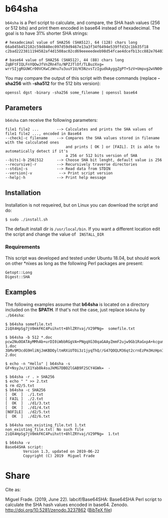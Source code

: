# b64sha

`b64sha` is a Perl script to calculate, and compare, the SHA hash values (256 or 512 bits) and print them encoded in base64 instead of hexadecimal. The goal is to have 31% shorter SHA strings:

``` 
# hexadecimal value of SHA256 (SHA512), 64 (128) chars long
66a045b452102c59d840ec097d59d9467e13a3f34f6494e539ffd32c1bb35f18
c2bad2223811194582af4d1508ac02cd69eeeeedeeb98d54fcae4dcefb13cc882e7640328206603d3fb9cd5f949a9be0db054dd34fbfa190c498a5fe09750cef

# base64 value of SHA256 (SHA512), 44 (88) chars long
ZqBFtFIQLFnYQOwJfVnZRn4To/NPZJTlOf/TLBuzXxg=
wrrSIjgRGUWCr00VCKwCzWnu7u3uuY1U/K5NzvsTzIgudkAyggZgPT+5zV+Umpvg2wVN00+/oZDEmKX+CXUM7w==
``` 

You may compare the output of this script with these commands (replace **-sha256** with **-sha512** for the 512 bits version):

``` 
openssl dgst -binary -sha256 some_filename | openssl base64
``` 


## Parameters
`b64sha` can receive the following parameters:
```
file1 file2 ...        --> Calculates and prints the SHA values of file1 file2 ..., encoded in Base64
--check|-c filename    --> Compares the SHA values stored in filename with the calculated ones 
                           and prints [ OK ] or [FAIL]. It is able to automatically detect if it's
                           a 256 or 512 bits version of SHA
--bits|-b 256|512      --> Choose SHA bit lenght, default value is 256
--recursive|-r         --> Recursively traverse directories
--stdin|-s             --> Read data from STDIN
--version|-v            --> Print script version
--help|-h              --> Print help message
```

## Installation
Installation is not requeired, but on Linux you can download the script and do:
```
$ sudo ./install.sh
```
The default install dir is ```/usr/local/bin```. If you want a different location edit the script and change the value of ``` INSTALL_DIR```


### Requirements
This script was developed and tested under Ubuntu 18.04, but should work on other \*nixes as long as the following Perl packages are present: 
```
Getopt::Long
Digest::SHA
```

## Examples
The following examples assume that **b64sha** is located on a directory included on the **$PATH**. If that's not the case, just replace ```b64sha``` by ```./b64sha```:

```
$ b64sha somefile.txt
2iQX4HpSg7jV0mkFKC4Puihxtt+8hlZRYvaj/V29PNg=  somefile.txt

$ b64sha -b 512 *.doc
pcw2NuOOATAyMMhAb+urDI0iWbbRGgVA+PNgqXG30qaGAAyZmmF2ujw9Gb1RaGxpA+kcgumKEkc+ZSbpI0Ue6w==  1.doc
3bMv9M3cdG9HliNjJmKBDOyltmRXiUTOi3z1jyqThQ//G47QOQLM36qt2crnEzPm3HzHpnIHAnxU5tmttIQp9Q==  2.doc

$ echo -n "Hello" | b64sha -s
GF+NsyJx/iX1Yab8k4suJkMG7DBO2lGAB9F2SCY4GWk=  -

$ b64sha -r . > SHA256
$ echo " " >> 2.txt
$ rm d2/5.txt
$ b64sha -c SHA256
[  OK  ]  ./1.txt
[ FAIL ]  ./2.txt
[  OK  ]  ./d1/3.txt
[  OK  ]  ./d1/4.txt
[NOFILE]  ./d2/5.txt
[  OK  ]  ./d2/6.txt

$ b64sha non_existing_file.txt 1.txt
non_existing_file.txt: No such file
2iQX4HpSg7jV0mkFKC4Puihxtt+8hlZRYvaj/V29PNg=  1.txt

$ b64sha -v
Base64SHA script:
        Version 1.3, updated on 2019-06-22
        Copyright (C) 2019  Miguel Frade
```

# Share

Cite as:

Miguel Frade. (2019, June 22). labcif/Base64SHA: Base64SHA Perl script to calculate the SHA hash values encoded in base64. Zenodo. http://doi.org/10.5281/zenodo.3237862 ([BibTeX file](BibTeX.bib))
